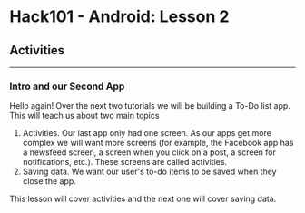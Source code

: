 # Hack101 - Android: Lesson 2 #
## Activities ##
----

### Intro and our Second App ###

Hello again! Over the next two tutorials we will be building a To-Do list app. This will teach us about two main topics

1. Activities. Our last app only had one screen. As our apps get more complex we will want more screens (for example, the Facebook app has a newsfeed screen, a screen when you click on a post, a screen for notifications, etc.). These screens are called activities.
2. Saving data. We want our user's to-do items to be saved when they close the app. 

This lesson will cover activities and the next one will cover saving data.